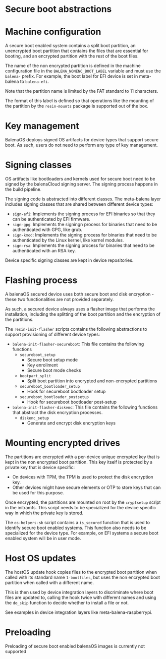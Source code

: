 Secure boot abstractions
========================

# Machine configuration

A secure boot enabled system contains a split boot partition, an unencrypted
boot partition that contains the files that are essential for booting, and
an encrypted partition with the rest of the boot files.

The name of the non encrypted partition is defined in the machine configuration
file in the `BALENA_NONENC_BOOT_LABEL` variable and must use the `balena-`
prefix. For example, the boot label for EFI device is set in meta-balena to
`balena-efi`.

Note that the partition name is limited by the FAT standard to 11 characters.

The format of this label is defined so that operations like the mounting of
the partition by the `resin-mounts` package is supported out of the box.

# Key management

BalenaOS deploys signed OS artifacts for device types that support secure
boot. As such, users do not need to perform any type of key management.

# Signing classes

OS artifacts like bootloaders and kernels used for secure boot need to be
signed by the balenaCloud signing server. The signing process happens in the
build pipeline.

The signing code is abstracted into different classes. The meta-balena layer
includes signing classes that are shared between different device types:

* `sign-efi`: Implements the signing process for EFI binaries so that they
              can be authenticated by EFI firmware.
* `sign-gpg`: Implements the signingn process for binaries that need to be
              authenticated with GPG, like grub.
* `sign-kmod`: Implements the signing process for binaries that need to be
               authenticated by the Linux kernel, like kernel modules.
* `sign-rsa`: Implements the signing process for binaries that need to be
               authenticated with an RSA key.

Device specific signing classes are kept in device repositories.

# Flashing process

A balenaOS secured device uses both secure boot and disk encryption - these
two functionalities are not provided separately.

As such, a secured device always uses a flasher image that performs the
installation, including the splitting of the boot partition and the encryption
of the partitions.

The `resin-init-flasher` scripts contains the following abstractions to
support provisioning of different device types:

* `balena-init-flasher-secureboot`: This file contains the following functions
   * `secureboot_setup`
     * Secure boot setup mode
     * Key enrollment
     * Secure boot mode checks
   * `bootpart_split`
     * Split boot partition into encrypted and non-encrypted partitions
   * `secureboot_bootloader_setup`
     * Hook for secureboot bootloader setup
   * `secureboot_bootloader_postsetup`
     * Hook for secureboot bootloader post-setup
* `balena-init-flasher-diskenc`: This file contains the following functions that
  abstract the disk encryption processes.
   * `diskenc_setup`
     * Generate and encrypt disk encryption keys

# Mounting encrypted drives

The partitions are encrypted with a per-device unique encrypted key that is
kept in the non encrypted boot partition. This key itself is protected by a
private key that is device specific:

* On devices with TPM, the TPM is used to protect the disk encryption key.
* Other devices might have secure elements or OTP to store keys that can be
  used for this purpose.

Once encrypted, the partitions are mounted on root by the `cryptsetup` script
in the initramfs. This script needs to be specialized for the device specific
way in which the private key is stored.

The `os-helpers-sb` script contains a `is_secured` function that is used
to identify secure boot enabled systems. This function also needs to be
specialized for the device type. For example, on EFI systems a secure boot
enabled system will be in user mode.

# Host OS updates

The hostOS update hook copies files to the encrypted boot partition when
called with its standard name `1-bootfiles`, but uses the non encrypted
boot partition when called with a different name.

This is then used by device integration layers to discriminate where boot
files are updated to, calling the hook twice with different names and using
the `do_skip` function to decide whether to install a file or not.

See examples in device integration layers like meta-balena-raspberrypi.

# Preloading

Preloading of secure boot enabled balenaOS images is currently not supported
